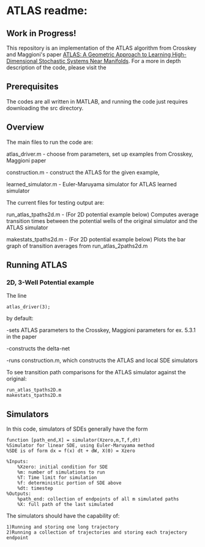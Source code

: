 # ATLAS readme:
## Work in Progress!

This repository is an implementation of the ATLAS algorithm from Crosskey and
Maggioni's paper [ATLAS: A Geometric Approach to Learning High-Dimensional
Stochastic Systems Near Manifolds](https://epubs.siam.org/doi/abs/10.1137/140970951). For a more in depth description of the code, please visit the 

## Prerequisites

The codes are all written in MATLAB, and running the code just requires downloading
the src directory.

## Overview

The main files to run the code are:

atlas_driver.m - choose from parameters, set up examples from Crosskey,
Maggioni paper

construction.m - construct the ATLAS for the given example,

learned_simulator.m - Euler-Maruyama simulator for ATLAS learned simulator

The current files for testing output are:

run_atlas_tpaths2d.m - (For 2D potential example below) Computes average
transition times between the potential wells of the original simulator and the
ATLAS simulator

makestats_tpaths2d.m - (For 2D potential example below) Plots the bar graph of
transition averages from run_atlas_2paths2d.m

## Running ATLAS

### 2D, 3-Well Potential example

The line
```
atlas_driver(3);
```
by default:

-sets ATLAS parameters to the Crosskey, Maggioni parameters for ex. 5.3.1 in
the paper 

-constructs the delta-net

-runs construction.m, which constructs the ATLAS and local SDE simulators

To see transition path comparisons for the ATLAS simulator against the
original:
```
run_atlas_tpaths2D.m
makestats_tpaths2D.m
```

## Simulators

In this code, simulators of SDEs generally have the form

```
function [path_end,X] = simulator(Xzero,m,T,f,dt)
%Simulator for linear SDE, using Euler-Maruyama method
%SDE is of form dx = f(x) dt + dW, X(0) = Xzero

%Inputs:
	%Xzero: initial condition for SDE
	%m: number of simulations to run
	%T: Time limit for simulation
	%f: deterministic portion of SDE above
	%dt: timestep 
%Outputs:	
	%path_end: collection of endpoints of all m simulated paths
	%X: full path of the last simulated
```
The simulators should have the capability of:
	
	1)Running and storing one long trajectory
	2)Running a collection of trajectories and storing each trajectory endpoint

<!--  ## Acknowledgments-->

<!--  * Hat tip to anyone whose code was used
  * Inspiration
  * etc
 --> 


